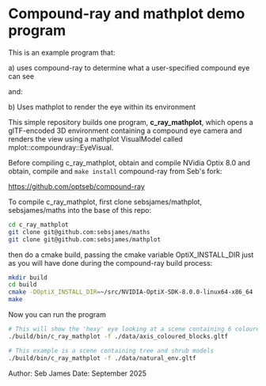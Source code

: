 # Compound-ray and mathplot demo program

This is an example program that:

a) uses compound-ray to determine what a user-specified compound eye can see

and:

b) Uses mathplot to render the eye within its environment

This simple repository builds one program, **c_ray_mathplot**, which opens a
glTF-encoded 3D environment containing a compound eye camera and
renders the view using a mathplot VisualModel called
mplot::compoundray::EyeVisual.

Before compiling c_ray_mathplot, obtain and compile NVidia Optix 8.0 and obtain,
compile and `make install` compound-ray from Seb's fork:

https://github.com/optseb/compound-ray

To compile c_ray_mathplot, first clone sebsjames/mathplot, sebsjames/maths into
the base of this repo:

```bash
cd c_ray_mathplot
git clone git@github.com:sebsjames/maths
git clone git@github.com:sebsjames/mathplot
```

then do a cmake build, passing the cmake variable OptiX_INSTALL_DIR
just as you will have done during the compound-ray build process:

```bash
mkdir build
cd build
cmake -DOptiX_INSTALL_DIR=~/src/NVIDIA-OptiX-SDK-8.0.0-linux64-x86_64 ..
make
```

Now you can run the program

```bash
# This will show the 'hexy' eye looking at a scene containing 6 coloured blocks.
./build/bin/c_ray_mathplot -f ./data/axis_coloured_blocks.gltf

# This example is a scene containing tree and shrub models
./build/bin/c_ray_mathplot -f ./data/natural_env.gltf
```


Author: Seb James
Date: September 2025